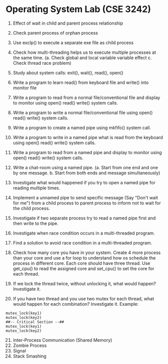 # Operating System Lab (CSE 3242)

1. Effect of wait in child and parent process relationship
2. Check parent process of orphan process
3. Use exclp() to execute a separate exe file as child process
4. Check how multi-threading helps us to execute multiple processes at the same time. (a. Check global and local variable variable effect c. Check thread race problem)
5. Study about system calls: exit(), wait(), read(), open()
6. Write a program to learn read() from keyboard file and write() into monitor file
7. Write a program to read from a normal file/conventional file and display to monitor using open() read() write() system calls.
8. Write a program to write a normal file/conventional file using open() read() write() system calls.
9. Write a program to create a named pipe using mkfifo() system call.
10. Write a program to write in a named pipe what is read from the keyboard using open() read() write() system calls.
11. Write a program to read from a named pipe and display to monitor using open() read() write() system calls.
12. Write a chat-room using a named pipe. (a. Start from one end and one by one message. b. Start from both ends and message simultaneously)
13. Investigate what would happened if you try to open a named pipe for reading multiple times.
14. Implement a unnamed pipe to send specific message (Say "Don't wait for me") from a child process to parent process to inform not to wait for the child process. 
15. Investigate if two separate process try to read a named pipe first and then write to the pipe.
16. Investigate when race condition occurs in a multi-threaded program.
17. Find a solution to avoid race condition in a multi-threaded program.


18. Check how many core you have in your system. Create 4 more process than your core and use a for loop to understand how os schedule the process in different core. Each core should have three thread. Use get_cpu() to read the assigned core and set_cpu() to set the core for each thread. 

19. If we lock the thread twice, without unlocking it, what would happen? Investigate it.

20. If you have two thread and you use two mutex for each thread, what would happen for each combination? Investigate it. Example:

```
mutex_lock(key1)
mutex_lock(key2)
##-- Critical Section --##
mutex_lock(key1)
mutex_lock(key2)
```
21. Inter-Process Communication (Shared Memory)
22. Zombie Process
23. Signal 
24. Stack Smashing
